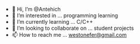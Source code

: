- 👋 Hi, I’m @Antehich
- 👀 I’m interested in ... programming learning
- 🌱 I’m currently learning ... C/C++
- 💞️ I’m looking to collaborate on ... student projects
- 📫 How to reach me ... westonefer@gmail.com

<!---
Antehich/Antehich is a ✨ special ✨ repository because its `README.md` (this file) appears on your GitHub profile.
You can click the Preview link to take a look at your changes.
--->
